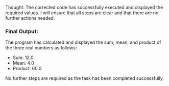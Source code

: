 Thought: The corrected code has successfully executed and displayed the required values. I will ensure that all steps are clear and that there are no further actions needed.

### Final Output:
The program has calculated and displayed the sum, mean, and product of the three real numbers as follows:

- Sum: 12.0
- Mean: 4.0
- Product: 60.0

No further steps are required as the task has been completed successfully.